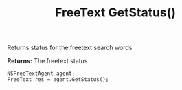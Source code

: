 ﻿---
uid: crmscript_ref_NSFreeTextAgent_GetStatus
title: FreeText GetStatus()
intellisense: NSFreeTextAgent.GetStatus
keywords: NSFreeTextAgent, GetStatus
so.topic: reference
---

Returns status for the freetext search words


**Returns:** The freetext status

```crmscript
NSFreeTextAgent agent;
FreeText res = agent.GetStatus();
```

